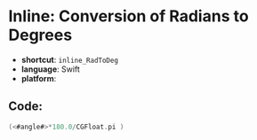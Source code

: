 # Inline: Conversion of Radians to Degrees
- **shortcut**: `inline_RadToDeg`
- **language**: Swift
- **platform**: 


## Code:
```swift
(<#angle#>*180.0/CGFloat.pi )
```